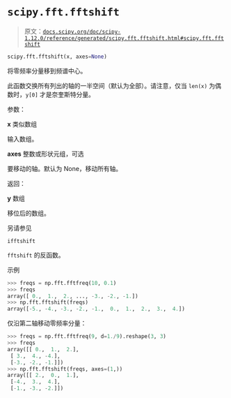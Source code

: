 # `scipy.fft.fftshift`

> 原文：[`docs.scipy.org/doc/scipy-1.12.0/reference/generated/scipy.fft.fftshift.html#scipy.fft.fftshift`](https://docs.scipy.org/doc/scipy-1.12.0/reference/generated/scipy.fft.fftshift.html#scipy.fft.fftshift)

```py
scipy.fft.fftshift(x, axes=None)
```

将零频率分量移到频谱中心。

此函数交换所有列出的轴的一半空间（默认为全部）。请注意，仅当 `len(x)` 为偶数时，`y[0]` 才是奈奎斯特分量。

参数：

**x** 类似数组

输入数组。

**axes** 整数或形状元组，可选

要移动的轴。默认为 None，移动所有轴。

返回：

**y** 数组

移位后的数组。

另请参见

`ifftshift`

`fftshift` 的反函数。

示例

```py
>>> freqs = np.fft.fftfreq(10, 0.1)
>>> freqs
array([ 0.,  1.,  2., ..., -3., -2., -1.])
>>> np.fft.fftshift(freqs)
array([-5., -4., -3., -2., -1.,  0.,  1.,  2.,  3.,  4.]) 
```

仅沿第二轴移动零频率分量：

```py
>>> freqs = np.fft.fftfreq(9, d=1./9).reshape(3, 3)
>>> freqs
array([[ 0.,  1.,  2.],
 [ 3.,  4., -4.],
 [-3., -2., -1.]])
>>> np.fft.fftshift(freqs, axes=(1,))
array([[ 2.,  0.,  1.],
 [-4.,  3.,  4.],
 [-1., -3., -2.]]) 
```
